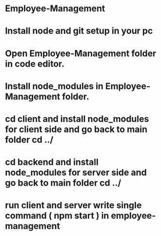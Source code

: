 # Employee-Management
# Install node and git setup in your pc
# Open Employee-Management folder in code editor.
# Install node_modules in Employee-Management folder.
# cd client and install node_modules for client side and go back to main folder cd ../
# cd backend and install node_modules for server side and go back to main folder cd ../
# run client and server write single command ( npm start ) in employee-management 
